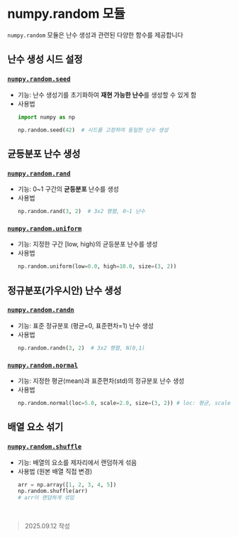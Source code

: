 # numpy.random 모듈

`numpy.random` 모듈은 난수 생성과 관련된 다양한 함수를 제공합니다

## 난수 생성 시드 설정

### [`numpy.random.seed`](https://numpy.org/doc/2.3/reference/random/generated/numpy.random.seed.html)

- 기능: 난수 생성기를 초기화하여 **재현 가능한 난수**를 생성할 수 있게 함
- 사용법
    ```python
    import numpy as np

    np.random.seed(42)  # 시드를 고정하여 동일한 난수 생성
    ```

## 균등분포 난수 생성

### [`numpy.random.rand`](https://numpy.org/doc/2.3/reference/random/generated/numpy.random.rand.html)

- 기능: 0~1 구간의 **균등분포** 난수를 생성
- 사용법
    ```python
    np.random.rand(3, 2)  # 3x2 행렬, 0~1 난수
    ```

### [`numpy.random.uniform`](https://numpy.org/doc/2.3/reference/random/generated/numpy.random.uniform.html)

- 기능: 지정한 구간 [low, high)의 균등분포 난수를 생성
- 사용법
    ```python
    np.random.uniform(low=0.0, high=10.0, size=(3, 2))
    ```

## 정규분포(가우시안) 난수 생성

### [`numpy.random.randn`](https://numpy.org/doc/2.3/reference/random/generated/numpy.random.randn.html)

- 기능: 표준 정규분포 (평균=0, 표준편차=1) 난수 생성
- 사용법
    ```python
    np.random.randn(3, 2)  # 3x2 행렬, N(0,1)
    ```

### [`numpy.random.normal`](https://numpy.org/doc/2.3/reference/random/generated/numpy.random.normal.html)

- 기능: 지정한 평균(mean)과 표준편차(std)의 정규분포 난수 생성
- 사용법
    ```python
    np.random.normal(loc=5.0, scale=2.0, size=(3, 2)) # loc: 평균, scale: 표준편차
    ```

## 배열 요소 섞기

### [`numpy.random.shuffle`](https://numpy.org/doc/2.3/reference/random/generated/numpy.random.shuffle.html)

- 기능: 배열의 요소를 제자리에서 랜덤하게 섞음
- 사용법 (원본 배열 직접 변경)
    ```python
    arr = np.array([1, 2, 3, 4, 5])
    np.random.shuffle(arr)
    # arr이 랜덤하게 섞임
    ```

<br>

> 2025.09.12 작성